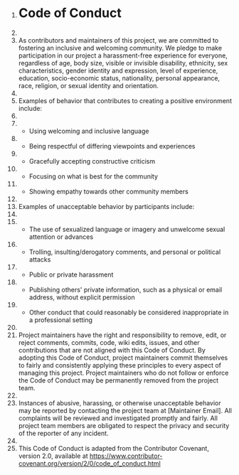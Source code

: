 1. # Code of Conduct
2. 
3. As contributors and maintainers of this project, we are committed to fostering an inclusive and welcoming community. We pledge to make participation in our project a harassment-free experience for everyone, regardless of age, body size, visible or invisible disability, ethnicity, sex characteristics, gender identity and expression, level of experience, education, socio-economic status, nationality, personal appearance, race, religion, or sexual identity and orientation.
4. 
5. Examples of behavior that contributes to creating a positive environment include:
6. 
7. - Using welcoming and inclusive language
8. - Being respectful of differing viewpoints and experiences
9. - Gracefully accepting constructive criticism
10. - Focusing on what is best for the community
11. - Showing empathy towards other community members
12. 
13. Examples of unacceptable behavior by participants include:
14. 
15. - The use of sexualized language or imagery and unwelcome sexual attention or advances
16. - Trolling, insulting/derogatory comments, and personal or political attacks
17. - Public or private harassment
18. - Publishing others' private information, such as a physical or email address, without explicit permission
19. - Other conduct that could reasonably be considered inappropriate in a professional setting
20. 
21. Project maintainers have the right and responsibility to remove, edit, or reject comments, commits, code, wiki edits, issues, and other contributions that are not aligned with this Code of Conduct. By adopting this Code of Conduct, project maintainers commit themselves to fairly and consistently applying these principles to every aspect of managing this project. Project maintainers who do not follow or enforce the Code of Conduct may be permanently removed from the project team.
22. 
23. Instances of abusive, harassing, or otherwise unacceptable behavior may be reported by contacting the project team at [Maintainer Email]. All complaints will be reviewed and investigated promptly and fairly. All project team members are obligated to respect the privacy and security of the reporter of any incident.
24. 
25. This Code of Conduct is adapted from the Contributor Covenant, version 2.0, available at https://www.contributor-covenant.org/version/2/0/code_of_conduct.html
